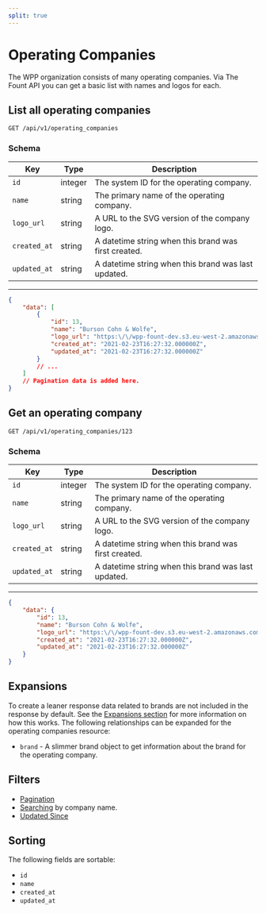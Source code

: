 ```yaml
---
split: true
---
```


# Operating Companies

The WPP organization consists of many operating companies. Via The Fount API you can get a basic list with names and
logos for each.

## List all operating companies

```http request
GET /api/v1/operating_companies
```

### Schema

| Key | Type | Description |
| --- | ---- | ----------- |
| `id` | integer | The system ID for the operating company. |
| `name` | string | The primary name of the operating company. |
| `logo_url` | string | A URL to the SVG version of the company logo. |
| `created_at` | string | A datetime string when this brand was first created. |
| `updated_at` | string | A datetime string when this brand was last updated. |

---

```json
{
    "data": [
        {
            "id": 13,
            "name": "Burson Cohn & Wolfe",
            "logo_url": "https:\/\/wpp-fount-dev.s3.eu-west-2.amazonaws.com\/logos\/svg\/burson-cohn-wolfe-logo-9-july-2020.svg",
            "created_at": "2021-02-23T16:27:32.000000Z",
            "updated_at": "2021-02-23T16:27:32.000000Z"
        }
        // ...
    ]
    // Pagination data is added here.
}
```

## Get an operating company

```http request
GET /api/v1/operating_companies/123
```

### Schema

| Key | Type | Description |
| --- | ---- | ----------- |
| `id` | integer | The system ID for the operating company. |
| `name` | string | The primary name of the operating company. |
| `logo_url` | string | A URL to the SVG version of the company logo. |
| `created_at` | string | A datetime string when this brand was first created. |
| `updated_at` | string | A datetime string when this brand was last updated. |

---

```json
{
    "data": {
        "id": 13,
        "name": "Burson Cohn & Wolfe",
        "logo_url": "https:\/\/wpp-fount-dev.s3.eu-west-2.amazonaws.com\/logos\/svg\/burson-cohn-wolfe-logo-9-july-2020.svg",
        "created_at": "2021-02-23T16:27:32.000000Z",
        "updated_at": "2021-02-23T16:27:32.000000Z"
    }
}
```

## Expansions

To create a leaner response data related to brands are not included in the response by default. See
the [Expansions section](../customizing/includes.md) for more information on how this works. The following relationships can be
expanded for the operating companies resource:

- `brand` - A slimmer brand object to get information about the brand for the operating company.

## Filters

- [Pagination](../pagination.md)
- [Searching](../customizing/filters.md) by company name.
- [Updated Since](../customizing/filters.md)

## Sorting

The following fields are sortable:

- `id`
- `name`
- `created_at`
- `updated_at`
